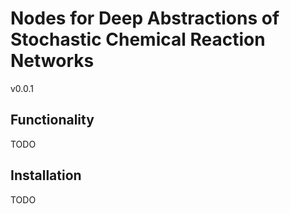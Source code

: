 # Nodes for Deep Abstractions of Stochastic Chemical Reaction Networks
v0.0.1

## Functionality
TODO

## Installation
TODO